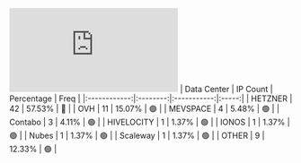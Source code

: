 ![Diagramm](https://github.com/obajay/StateSync-snapshots/blob/main/Projects/Nois/1/README.md)
| Data Center | IP Count | Percentage | Freq |
|:------------:|:--------:|:-----------:|:-----:|
| HETZNER | 42 | 57.53% | 🔴 |
| OVH | 11 | 15.07% | 🟢 |
| MEVSPACE | 4 | 5.48% | 🟢 |
| Contabo | 3 | 4.11% | 🟢 |
| HIVELOCITY | 1 | 1.37% | 🟢 |
| IONOS | 1 | 1.37% | 🟢 |
| Nubes | 1 | 1.37% | 🟢 |
| Scaleway | 1 | 1.37% | 🟢 |
| OTHER | 9 | 12.33% | 🟢 |